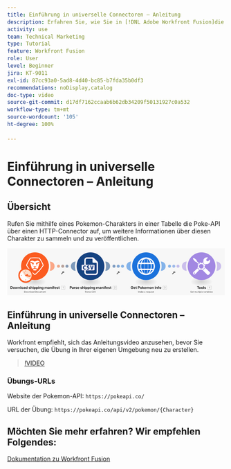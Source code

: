 ```yaml
---
title: Einführung in universelle Connectoren – Anleitung
description: Erfahren Sie, wie Sie in [!DNL Adobe Workfront Fusion]die Poke-API über einen HTTP-Connector aufrufen, um Informationen über einen Pokemon-Charakter zu sammeln und zu veröffentlichen.
activity: use
team: Technical Marketing
type: Tutorial
feature: Workfront Fusion
role: User
level: Beginner
jira: KT-9011
exl-id: 87cc93a0-5ad8-4d40-bc85-b7fda35b0df3
recommendations: noDisplay,catalog
doc-type: video
source-git-commit: d17df7162ccaab6b62db34209f50131927c0a532
workflow-type: tm+mt
source-wordcount: '105'
ht-degree: 100%

---
```


# Einführung in universelle Connectoren – Anleitung

## Übersicht

Rufen Sie mithilfe eines Pokemon-Charakters in einer Tabelle die Poke-API über einen HTTP-Connector auf, um weitere Informationen über diesen Charakter zu sammeln und zu veröffentlichen.

![Ein Bild des Fusion-Szenarios](assets/universal-connectors-and-routing-1.png)

## Einführung in universelle Connectoren – Anleitung

Workfront empfiehlt, sich das Anleitungsvideo anzusehen, bevor Sie versuchen, die Übung in Ihrer eigenen Umgebung neu zu erstellen.

>[!VIDEO](https://video.tv.adobe.com/v/335270/?quality=12&learn=on&enablevpops)

### Übungs-URLs

Website der Pokemon-API: `https://pokeapi.co/`

URL der Übung: `https://pokeapi.co/api/v2/pokemon/{Character}`


## Möchten Sie mehr erfahren? Wir empfehlen Folgendes:

[Dokumentation zu Workfront Fusion](https://experienceleague.adobe.com/docs/workfront/using/adobe-workfront-fusion/workfront-fusion-2.html?lang=de)
